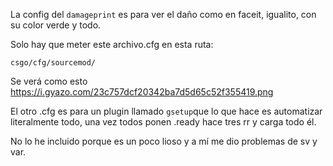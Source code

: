 La config del `damageprint` es para ver el daño como en faceit, igualito, con su color verde y todo.

Solo hay que meter este archivo.cfg en esta ruta:

`csgo/cfg/sourcemod/`

Se verá como esto https://i.gyazo.com/23c757dcf20342ba7d5d65c52f355419.png

El otro .cfg es para un plugin llamado `gsetup`que lo que hace es automatizar literalmente todo, una vez todos ponen .ready hace tres rr y carga todo él.

No lo he incluido porque es un poco lioso y a mí me dio problemas de sv y var.
